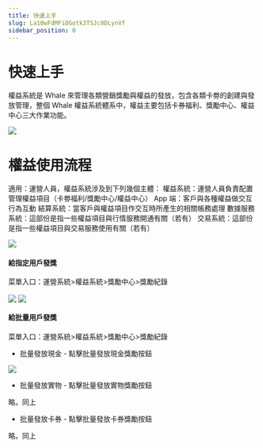 ```yaml
---
title: 快速上手
slug: La10wFdMFiOGotk3TSJc8DLynVf
sidebar_position: 0
---
```



# 快速上手

權益系統是 Whale 來管理各類營銷獎勵與權益的發放，包含各類卡劵的創建與發放管理，整個 Whale 權益系統體系中，權益主要包括卡券福利、獎勵中心、權益中心三大作業功能。

<img src="/assets/XxuZbFzudoFPOaxoU6QcMwl7nvg.jpeg" src-width="1354" src-height="414" align="center"/>

# <b>權益使用流程</b>

適用：運營人員，權益系統涉及到下列幾個主體：
權益系統：運營人員負責配置管理權益項目（卡劵福利/獎勵中心/權益中心）
App 端：客戶與各種權益做交互行為互動
結算系統：當客戶與權益項目作交互時所產生的相關帳務處理
數據服務系統：這部份是指一些權益項目與行情服務開通有關（若有）
交易系統：這部份是指一些權益項目與交易服務使用有關（若有）

<img src="/assets/O656bk44loeEQ2xSCYnciK00ndf.jpeg" src-width="1734" src-height="2634" align="center"/>

#### 給指定用戶發獎

菜單入口：運營系統&gt;權益系統&gt;獎勵中心&gt;獎勵紀錄

<img src="/assets/EPg3b9bBvoEA9Sx0YKocgUiin7g.png" src-width="2354" src-height="1322" align="center"/>

<img src="/assets/V7dYbGAMLoYj0exhqmPc1pnbnbe.png" src-width="2852" src-height="1424" align="center"/>

#### 給批量用戶發獎

菜單入口：運營系統&gt;權益系統&gt;獎勵中心&gt;獎勵紀錄

- 批量發放現金 - 點擊批量發放現金獎勵按鈕

<img src="/assets/K72nb9BJBoFmm2x1g8AcIfdEnud.png" src-width="2368" src-height="1414" align="center"/>

- 批量發放實物 - 點擊批量發放實物獎勵按鈕

略。同上

- 批量發放卡券 - 點擊批量發放卡券獎勵按鈕

略。同上

